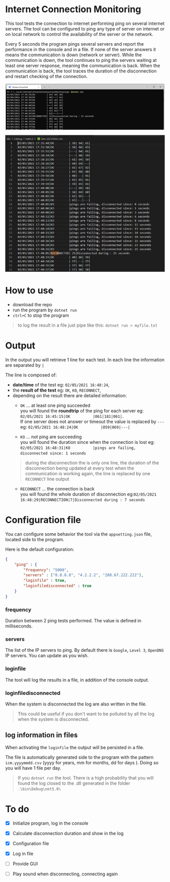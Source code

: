 # Internet Connection Monitoring

This tool tests the connection to internet performing ping on several internet servers. The tool can be configured to ping any type of server on internet or on local network to control the availability of the server or the network.

Every 5 seconds the program pings several servers and report the performance in the console and in a file. If none of the server answers it means the communication is down (network or server). While the communication is down, the tool continues to ping the servers waiting at least one server response, meaning the communication is back.
When the communication is back, the tool traces the duration of the disconnection and restart checking of the connection. 

![Console output](/assets/ConsoleExample_.png "Console output example")

![File log](/assets/FileExample.png "File log example")

# How to use

* download the repo
* run the program by `dotnet run`
* `ctrl+C` to stop the program

> to log the result in a file just pipe like this: `dotnet run > myfile.txt`

# Output

In the output you will retrieve 1 line for each test. In each line the information are separated by `|`

The line is composed of:
* **date/time** of the test eg: `02/05/2021 16:48:24`,
* the **result of the test** eg: `OK`, `KO`, `RECONNECT`,
* depending on the result there are detailed information:
  * `OK` ... at least one ping succeeded  
    you will found the **roundtrip** of the ping for each server eg: `02/05/2021 16:45:15|OK          |061|181|061|`.  
    If one server does not answer or timeout the value is replaced by `---` eg: `02/05/2021 16:48:24|OK          |059|069|---|`
    
  *  `KO` ... not ping are succeeding  
    you will found the duration since when the connection is lost eg: `02/05/2021 16:48:31|KO          |pings are failing, disconnected since: 1 seconds`
    > during the disconnection the is only one line, the duration of the disconnection being updated at every test
    > when the communication is working again, the line is replaced by one `RECONNECT` line output
  * `RECONNECT` ... the connection is back  
    you will found the whole duration of disconnection eg:`02/05/2021 16:48:29|RECONNECTION|7|Disconnected during : 7 seconds`

# Configuration file

You can configure some behavior the tool via the `appsetting.json` file, located side to the program. 

Here is the default configuration:
```json
{
    "ping" : {
        "frequency": "5000",
        "servers" : ["8.8.8.8", "4.2.2.2", "208.67.222.222"],
        "loginfile" : true,
        "loginfiledisconnected" : true
    }
}
```
### frequency 
Duration between 2 ping tests performed. The value is defined in milliseconds.

### servers 
The list of the IP servers to ping. By default there is `Google`, `Level 3`, `OpenDNS` IP servers. You can update as you wish.

### loginfile
The tool will log the results in a file, in addition of the console output.

### loginfiledisconnected
When the system is disconnected the log are also written in the file. 
> This could be useful if you don't want to be polluted by all the log when the system is disconnected.

## log information in files

When activating the `loginfile` the output will be persisted in a file.

The file is automatically generated side to the program with the pattern `icm.yyyymmdd.csv` (yyyy for years, mm for months, dd for days ). Doing so you will have 1 file per day.

> If you `dotnet run` the tool. There is a high probability that you will found the log closed to the .dll generated in the folder `.\bin\Debug\net5.0\` 

# To do
- [x] Initialize program, log in the console
- [x] Calculate disconnection duration and show in the log 
- [x] Configuration file 
- [x] Log in file
- [ ] Provide GUI
- [ ] Play sound when disconnecting, connecting again

